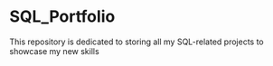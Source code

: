 # SQL_Portfolio
This repository is dedicated to storing all my SQL-related projects to showcase my new skills 

